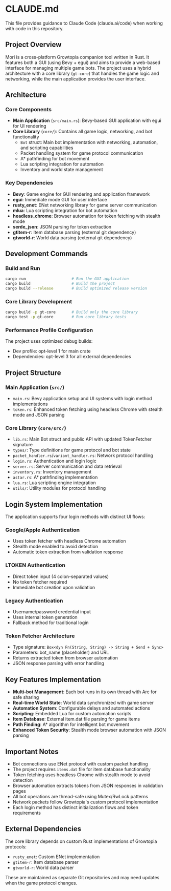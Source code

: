 # CLAUDE.md

This file provides guidance to Claude Code (claude.ai/code) when working with code in this repository.

## Project Overview

Mori is a cross-platform Growtopia companion tool written in Rust. It features both a GUI (using Bevy + egui) and aims to provide a web-based interface for managing multiple game bots. The project uses a hybrid architecture with a core library (`gt-core`) that handles the game logic and networking, while the main application provides the user interface.

## Architecture

### Core Components

- **Main Application** (`src/main.rs`): Bevy-based GUI application with egui for UI rendering
- **Core Library** (`core/`): Contains all game logic, networking, and bot functionality
  - `Bot` struct: Main bot implementation with networking, automation, and scripting capabilities
  - Packet handling system for game protocol communication
  - A* pathfinding for bot movement
  - Lua scripting integration for automation
  - Inventory and world state management

### Key Dependencies

- **Bevy**: Game engine for GUI rendering and application framework
- **egui**: Immediate mode GUI for user interface
- **rusty_enet**: ENet networking library for game server communication
- **mlua**: Lua scripting integration for bot automation
- **headless_chrome**: Browser automation for token fetching with stealth mode
- **serde_json**: JSON parsing for token extraction
- **gtitem-r**: Item database parsing (external git dependency)
- **gtworld-r**: World data parsing (external git dependency)

## Development Commands

### Build and Run
```bash
cargo run                    # Run the GUI application
cargo build                  # Build the project
cargo build --release        # Build optimized release version
```

### Core Library Development
```bash
cargo build -p gt-core       # Build only the core library
cargo test -p gt-core        # Run core library tests
```

### Performance Profile Configuration
The project uses optimized debug builds:
- Dev profile: opt-level 1 for main crate
- Dependencies: opt-level 3 for all external dependencies

## Project Structure

### Main Application (`src/`)
- `main.rs`: Bevy application setup and UI systems with login method implementations
- `token.rs`: Enhanced token fetching using headless Chrome with stealth mode and JSON parsing

### Core Library (`core/src/`)
- `lib.rs`: Main Bot struct and public API with updated TokenFetcher signature
- `types/`: Type definitions for game protocol and bot state
- `packet_handler.rs`/`variant_handler.rs`: Network protocol handling
- `login.rs`: Authentication and login logic
- `server.rs`: Server communication and data retrieval
- `inventory.rs`: Inventory management
- `astar.rs`: A* pathfinding implementation
- `lua.rs`: Lua scripting engine integration
- `utils/`: Utility modules for protocol handling

## Login System Implementation

The application supports four login methods with distinct UI flows:

### Google/Apple Authentication
- Uses token fetcher with headless Chrome automation
- Stealth mode enabled to avoid detection
- Automatic token extraction from validation response

### LTOKEN Authentication
- Direct token input (4 colon-separated values)
- No token fetcher required
- Immediate bot creation upon validation

### Legacy Authentication
- Username/password credential input
- Uses internal token generation
- Fallback method for traditional login

### Token Fetcher Architecture
- Type signature: `Box<dyn Fn(String, String) -> String + Send + Sync>`
- Parameters: bot_name (placeholder) and URL
- Returns extracted token from browser automation
- JSON response parsing with error handling

## Key Features Implementation

- **Multi-bot Management**: Each bot runs in its own thread with Arc<Bot> for safe sharing
- **Real-time World State**: World data synchronized with game server
- **Automation System**: Configurable delays and automated actions
- **Scripting**: Embedded Lua for custom automation scripts
- **Item Database**: External item.dat file parsing for game items
- **Path Finding**: A* algorithm for intelligent bot movement
- **Enhanced Token Security**: Stealth mode browser automation with JSON parsing

## Important Notes

- Bot connections use ENet protocol with custom packet handling
- The project requires `items.dat` file for item database functionality
- Token fetching uses headless Chrome with stealth mode to avoid detection
- Browser automation extracts tokens from JSON responses in validation pages
- All bot operations are thread-safe using Mutex/RwLock patterns
- Network packets follow Growtopia's custom protocol implementation
- Each login method has distinct initialization flows and token requirements

## External Dependencies

The core library depends on custom Rust implementations of Growtopia protocols:
- `rusty_enet`: Custom ENet implementation
- `gtitem-r`: Item database parser
- `gtworld-r`: World data parser

These are maintained as separate Git repositories and may need updates when the game protocol changes.